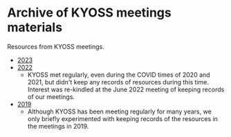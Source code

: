 # Archive of KYOSS meetings materials

Resources from KYOSS meetings.

* [2023](2023)
* [2022](2022)
  * KYOSS met regularly, even during the COVID times of 2020 and 2021,
    but didn't keep any records of resources during this time.
    Interest was re-kindled at the June 2022 meeting of keeping
    records of our meetings.
* [2019](2019)
  * Although KYOSS has been meeting regularly for many years, we only
    briefly experimented with keeping records of the resources in
    the meetings in 2019.
